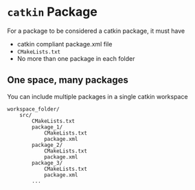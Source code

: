# `catkin` Package
For a package to be considered a catkin package, it must have
- catkin compliant package.xml file
- `CMakeLists.txt`
- No more than one package in each folder

## One space, many packages
You can include multiple packages in a single catkin workspace
```
workspace_folder/
    src/
        CMakeLists.txt
        package_1/
            CMakeLists.txt
            package.xml
        package_2/
            CMakeLists.txt
            package.xml
        package_3/
            CMakeLists.txt
            package.xml
        ...
```
